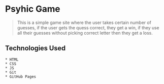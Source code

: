 # Psyhic Game
> This is a simple game site where the user takes certain number of guesses, if the user gets the quess correct, they get a win, if they use all their guesses without picking correct letter then they get a loss.


## Technologies Used

    * HTML
    * CSS
    * JS
    * Git
    * GitHub Pages